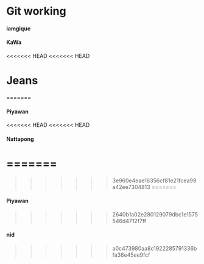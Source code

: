 # Git working
#### iamgique
#### KaWa
<<<<<<< HEAD
<<<<<<< HEAD
# Jeans
=======
#### Piyawan
<<<<<<< HEAD
<<<<<<< HEAD
#### Nattapong
=======
=======
>>>>>>> 3e960e4eae16356cf81e21fcea99a42ee7304813
=======
#### Piyawan
>>>>>>> 2640b1a02e280129079dbc1e1575546d4712f7ff
#### nid
>>>>>>> a0c473980aa8c1922285791336bfa36e45ee9fcf

